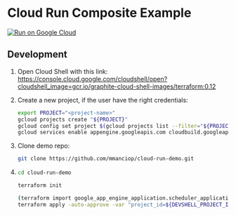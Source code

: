 # Cloud Run Composite Example

[![Run on Google Cloud](https://deploy.cloud.run/button.svg)](https://deploy.cloud.run)

## Development

1. Open Cloud Shell with this link: https://console.cloud.google.com/cloudshell/open?cloudshell_image=gcr.io/graphite-cloud-shell-images/terraform:0.12

2. Create a new project, if the user have the right credentials:

   ```sh
   export PROJECT="<project-name>"
   gcloud projects create "${PROJECT}"
   gcloud config set project $(gcloud projects list --filter="${PROJECT}" --format="value(NAME, PROJECT_ID)" | grep "${PROJECT}" | awk '{ print $2 }')
   gcloud services enable appengine.googleapis.com cloudbuild.googleapis.com compute.googleapis.com cloudscheduler.googleapis.com
   ```

3. Clone demo repo:

   ```sh
   git clone https://github.com/mmanciop/cloud-run-demo.git
   ```

4. ```bash
   cd cloud-run-demo

   terraform init

   (terraform import google_app_engine_application.scheduler_application "${DEVSHELL_PROJECT_ID}" || true) > /dev/null 2>&1
   terraform apply -auto-approve -var "project_id=${DEVSHELL_PROJECT_ID}"
   ```
